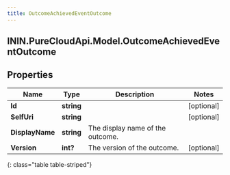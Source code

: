 ```yaml
---
title: OutcomeAchievedEventOutcome
---
```

## ININ.PureCloudApi.Model.OutcomeAchievedEventOutcome

## Properties

|Name | Type | Description | Notes|
|------------ | ------------- | ------------- | -------------|
| **Id** | **string** |  | [optional] |
| **SelfUri** | **string** |  | [optional] |
| **DisplayName** | **string** | The display name of the outcome. | |
| **Version** | **int?** | The version of the outcome. | [optional] |
{: class="table table-striped"}



